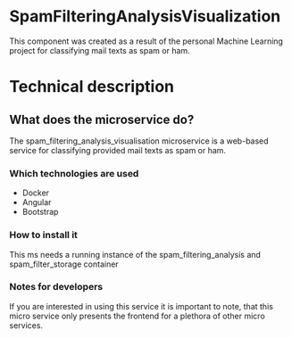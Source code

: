 # SpamFilteringAnalysisVisualization

This component was created as a result of the personal Machine Learning project for classifying mail texts as spam or ham.

# Technical description
## What does the microservice do?
The spam_filtering_analysis_visualisation microservice is a web-based service for classifying provided mail texts as spam or ham.

### Which technologies are used

<ul>
    <li/> Docker
    <li/> Angular
    <li/> Bootstrap
</ul>

### How to install it
This ms needs a running instance of the spam_filtering_analysis and spam_filter_storage container

### Notes for developers
If you are interested in using this service it is important to note, that this micro service only presents the frontend for a plethora of other micro services.
